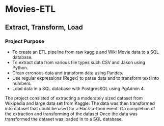 # Movies-ETL
## Extract, Transform, Load

### Project Purpose
- To create an ETL pipeline from raw kaggle and Wiki Movie data to a SQL database.
- To extract data from various file types such CSV and Jason using Python.
- Clean erronous data and transform data using Pandas.
- Use regular expressions (Regex) to parse data and to transform text into numbers.
- Load data in a SQL database with PostgresSQL using PgAdmin 4.

The project consisted of extracting a moderately sized dataset from Wikipedia and large data set from Kaggle.  The data was then transformed into dataset that could be used for a Hack-a-thon event. On completion of the extraction and transforming of the dataset Once the data was transformed the dataset was loaded in to a SQL database.
